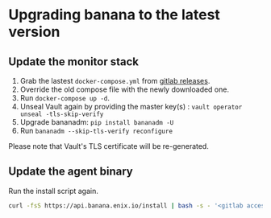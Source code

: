 # Upgrading banana to the latest version

## Update the monitor stack

1. Grab the lastest `docker-compose.yml` from [gitlab releases](https://gitlab.enix.io/products/banana/releases).
2. Override the old compose file with the newly downloaded one.
3. Run `docker-compose up -d`.
4. Unseal Vault again by providing the master key(s) : `vault operator unseal -tls-skip-verify`
5. Upgrade bananadm: `pip install bananadm -U`
6. Run `bananadm --skip-tls-verify reconfigure`

Please note that Vault's TLS certificate will be re-generated.

## Update the agent binary

Run the install script again.

```bash
curl -fsS https://api.banana.enix.io/install | bash -s - '<gitlab access token>'
```
